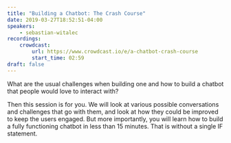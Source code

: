 ```yaml
---
title: "Building a Chatbot: The Crash Course"
date: 2019-03-27T18:52:51-04:00
speakers:
    - sebastian-witalec
recordings:
    crowdcast:
        url: https://www.crowdcast.io/e/a-chatbot-crash-course
        start_time: 02:59
draft: false
---
```


What are the usual challenges when building one and how to build a chatbot that people would love to interact with?

Then this session is for you. We will look at various possible conversations and challenges that go with them, and look at how they could be improved to keep the users engaged. But more importantly, you will learn how to build a fully functioning chatbot in less than 15 minutes. That is without a single IF statement.
